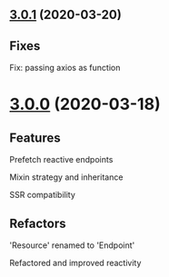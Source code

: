 ## [3.0.1](https://github.com/chimera-js/vue-chimera/compare/v3.0.0...v3.0.1) (2020-03-20)

## Fixes
Fix: passing axios as function

# [3.0.0](https://github.com/chimera-js/vue-chimera/compare/v2.4.3...v3.0.0) (2020-03-18)

## Features

Prefetch reactive endpoints

Mixin strategy and inheritance

SSR compatibility

## Refactors

'Resource' renamed to 'Endpoint'

Refactored and improved reactivity

